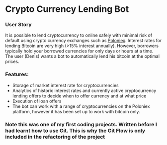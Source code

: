 # Crypto Currency Lending Bot

### User Story
It is possible to lend cryptocurrency to online safely with minimal risk of default using crypto currency exchanges such as [Poloniex](https://poloniex.com/). Interest rates for lending Bitcoin are very high (>15% interest annually). However, borrowers typically hold your borrowed currencies for only days or hours at a time. The user (Denis) wants a bot to automatically lend his bitcoin at the optimal prices.

### Features:
* Storage of market interest rate for cryptocurrencies
* Analytics of historic interest rates and currently active cryptocurrency lending offers to decide when to offer currency and at what price
* Execution of loan offers
* The bot can work with a range of cryptocurrencies on the Poloniex platform, however it has been set up to work with bitcoin only.


### Note this was one of my first coding projects. Written before I had learnt how to use Git. This is why the Git Flow is only included in the refactoring of the project
